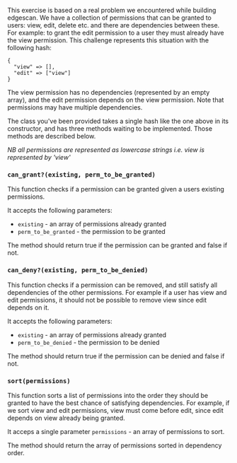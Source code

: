 This exercise is based on a real problem we encountered while building edgescan. We have a collection of permissions that can be granted to users: view, edit, delete etc. and there are dependencies between these. For example: to grant the edit permission to a user they must already have the view permission. This challenge represents this situation with the following hash:

```
{
  "view" => [],
  "edit" => ["view"]
}
```

The view permission has no dependencies (represented by an empty array), and the edit permission depends on the view permission. Note that permissions may have multiple dependencies.

The class you've been provided takes a single hash like the one above in its constructor, and has three methods waiting to be implemented. Those methods are described below.

_NB all permissions are represented as lowercase strings i.e. view is represented by 'view'_

### `can_grant?(existing, perm_to_be_granted)`

This function checks if a permission can be granted given a users existing permissions.

It accepts the following parameters:

- `existing` - an array of permissions already granted
- `perm_to_be_granted` - the permission to be granted

The method should return true if the permission can be granted and false if not.

### `can_deny?(existing, perm_to_be_denied)`

This function checks if a permission can be removed, and still satisfy all dependencies of the other permissions. For example if a user has view and edit permissions, it should not be possible to remove view since edit depends on it.

It accepts the following parameters:

- `existing` - an array of permissions already granted
- `perm_to_be_denied` - the permission to be denied

The method should return true if the permission can be denied and false if not.

### `sort(permissions)`

This function sorts a list of permissions into the order they should be granted to have the best chance of satisfying dependencies. For example, if we sort view and edit permissions, view must come before edit, since edit depends on view already being granted.

It acceps a single parameter `permissions` - an array of permissions to sort.

The method should return the array of permissions sorted in dependency order.
